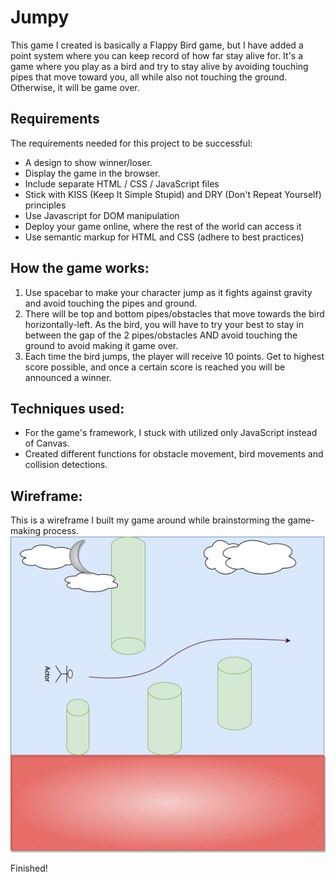 # Jumpy
This game I created is basically a Flappy Bird game, but I have added a point system where you can keep record of how far stay alive for. It's a game where you play as a bird and try to stay alive by avoiding touching pipes that move toward you, all while also not touching the ground. Otherwise, it will be game over.

## Requirements
The requirements needed for this project to be successful:
- A design to show winner/loser.
- Display the game in the browser.
- Include separate HTML / CSS / JavaScript files
- Stick with KISS (Keep It Simple Stupid) and DRY 
    (Don't Repeat Yourself) principles
- Use Javascript for DOM manipulation
- Deploy your game online, where the rest of the world 
    can access it
- Use semantic markup for HTML and CSS (adhere to best 
    practices)

## How the game works:
1. Use spacebar to make your character jump as it fights against gravity and avoid touching the pipes and ground.
2. There will be top and bottom pipes/obstacles that move towards the bird horizontally-left. As the bird, you will have to try your best to stay in between the gap of the 2 pipes/obstacles AND avoid touching the ground to avoid making it game over.
3. Each time the bird jumps, the player will receive 10 points. Get to highest score possible, and once a certain score is reached you will be announced a winner.

## Techniques used:
- For the game's framework, I stuck with utilized only JavaScript instead of Canvas. 
- Created different functions for obstacle movement, bird movements and collision detections.

## Wireframe:
This is a wireframe I built my game around while brainstorming the game-making process.
![Diagram](Wireframe.jpg)

Finished!